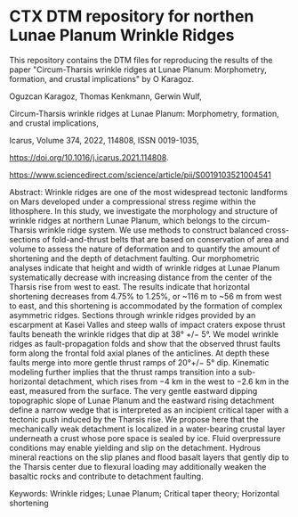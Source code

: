 # CTX DTM repository for northen Lunae Planum Wrinkle Ridges
This repository contains the DTM files for reproducing the results of the paper "Circum-Tharsis wrinkle ridges at Lunae Planum: Morphometry, formation, and crustal implications" by O Karagoz.

Oguzcan Karagoz, Thomas Kenkmann, Gerwin Wulf,

Circum-Tharsis wrinkle ridges at Lunae Planum: Morphometry, formation, and crustal implications,

Icarus,
Volume 374,
2022,
114808,
ISSN 0019-1035,

https://doi.org/10.1016/j.icarus.2021.114808.

https://www.sciencedirect.com/science/article/pii/S0019103521004541


Abstract: Wrinkle ridges are one of the most widespread tectonic landforms on Mars developed under a compressional stress regime within the lithosphere. In this study, we investigate the morphology and structure of wrinkle ridges at northern Lunae Planum, which belongs to the circum-Tharsis wrinkle ridge system. We use methods to construct balanced cross-sections of fold-and-thrust belts that are based on conservation of area and volume to assess the nature of deformation and to quantify the amount of shortening and the depth of detachment faulting. Our morphometric analyses indicate that height and width of wrinkle ridges at Lunae Planum systematically decrease with increasing distance from the center of the Tharsis rise from west to east. The results indicate that horizontal shortening decreases from 4.75% to 1.25%, or ~116 m to ~56 m from west to east, and this shortening is accommodated by the formation of complex asymmetric ridges. Sections through wrinkle ridges provided by an escarpment at Kasei Valles and steep walls of impact craters expose thrust faults beneath the wrinkle ridges that dip at 38° +/− 5°. We model wrinkle ridges as fault-propagation folds and show that the observed thrust faults form along the frontal fold axial planes of the anticlines. At depth these faults merge into more gentle thrust ramps of 20°+/− 5° dip. Kinematic modeling further implies that the thrust ramps transition into a sub-horizontal detachment, which rises from −4 km in the west to −2.6 km in the east, measured from the surface. The very gentle eastward dipping topographic slope of Lunae Planum and the eastward rising detachment define a narrow wedge that is interpreted as an incipient critical taper with a tectonic push induced by the Tharsis rise. We propose here that the mechanically weak detachment is localized in a water-bearing crustal layer underneath a crust whose pore space is sealed by ice. Fluid overpressure conditions may enable yielding and slip on the detachment. Hydrous mineral reactions on the slip planes and flood basalt layers that gently dip to the Tharsis center due to flexural loading may additionally weaken the basaltic rocks and contribute to detachment faulting.

Keywords: Wrinkle ridges; Lunae Planum; Critical taper theory; Horizontal shortening
